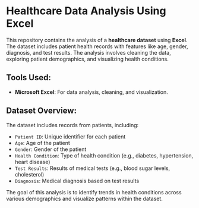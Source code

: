# Healthcare Data Analysis Using Excel

This repository contains the analysis of a **healthcare dataset** using **Excel**. The dataset includes patient health records with features like age, gender, diagnosis, and test results. The analysis involves cleaning the data, exploring patient demographics, and visualizing health conditions.

## Tools Used:
- **Microsoft Excel**: For data analysis, cleaning, and visualization.

## Dataset Overview:
The dataset includes records from patients, including:
- `Patient ID`: Unique identifier for each patient
- `Age`: Age of the patient
- `Gender`: Gender of the patient
- `Health Condition`: Type of health condition (e.g., diabetes, hypertension, heart disease)
- `Test Results`: Results of medical tests (e.g., blood sugar levels, cholesterol)
- `Diagnosis`: Medical diagnosis based on test results

The goal of this analysis is to identify trends in health conditions across various demographics and visualize patterns within the dataset.
